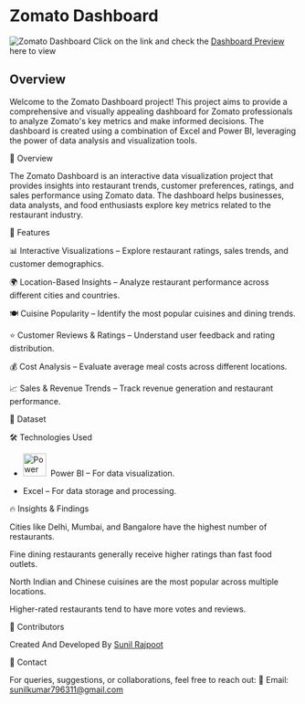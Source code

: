 # Zomato Dashboard
![Zomato Dashboard](https://github.com/user-attachments/assets/b614379c-adce-4293-aa16-6ec7d6a63fd8)
Click on the link and check the <a href="https://app.powerbi.com/view?r=eyJrIjoiMzcwNzdjZDUtZmMwZC00MzUwLWFhOTgtNmVjM2MwODhmZGM0IiwidCI6ImRmODY3OWNkLWE4MGUtNDVkOC05OWFjLWM4M2VkN2ZmOTVhMCJ9">Dashboard Preview</a> here to view


## Overview

Welcome to the Zomato Dashboard project! This project aims to provide a comprehensive and visually appealing dashboard for Zomato professionals to analyze Zomato's key metrics and make informed decisions. The dashboard is created using a combination of Excel and Power BI, leveraging the power of data analysis and visualization tools.


📌 Overview

The Zomato Dashboard is an interactive data visualization project that provides insights into restaurant trends, customer preferences, ratings, and sales performance using Zomato data. The dashboard helps businesses, data analysts, and food enthusiasts explore key metrics related to the restaurant industry.

🚀 Features

📊 Interactive Visualizations – Explore restaurant ratings, sales trends, and customer demographics.

🌍 Location-Based Insights – Analyze restaurant performance across different cities and countries.

🍽 Cuisine Popularity – Identify the most popular cuisines and dining trends.

⭐ Customer Reviews & Ratings – Understand user feedback and rating distribution.

💰 Cost Analysis – Evaluate average meal costs across different locations.

📈 Sales & Revenue Trends – Track revenue generation and restaurant performance.

📂 Dataset



🛠️ Technologies Used
<ul>
 <li><p align="left">
<a href="https://www.microsoft.com/en-us/power-platform/products/power-bi" target="_blank" rel="noreferrer"> <img src="https://github.com/user-attachments/assets/e1f0b0f0-0e72-4514-b6ad-362043aabd83" alt="Power BI" width="40" height="40"/></a>&nbsp;&nbsp;Power BI – For data visualization.</p></li>
 <li>Excel – For data storage and processing.</li>

</ul>
🔥 Insights & Findings

Cities like Delhi, Mumbai, and Bangalore have the highest number of restaurants.

Fine dining restaurants generally receive higher ratings than fast food outlets.

North Indian and Chinese cuisines are the most popular across multiple locations.

Higher-rated restaurants tend to have more votes and reviews.

👥 Contributors

Created And Developed By <a href="https://www.linkedin.com/in/sunilmbaedu/">Sunil Rajpoot</a>

📩 Contact

For queries, suggestions, or collaborations, feel free to reach out:
📧 Email: sunilkumar796311@gmail.com
